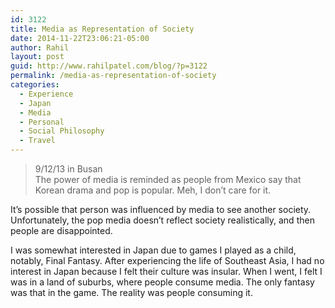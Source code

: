 ```yaml
---
id: 3122
title: Media as Representation of Society
date: 2014-11-22T23:06:21-05:00
author: Rahil
layout: post
guid: http://www.rahilpatel.com/blog/?p=3122
permalink: /media-as-representation-of-society
categories:
  - Experience
  - Japan
  - Media
  - Personal
  - Social Philosophy
  - Travel
---
```

> 9/12/13 in Busan  
> The power of media is reminded as people from Mexico say that Korean drama and pop is popular. Meh, I don&#8217;t care for it.

It&#8217;s possible that person was influenced by media to see another society. Unfortunately, the pop media doesn&#8217;t reflect society realistically, and then people are disappointed.

I was somewhat interested in Japan due to games I played as a child, notably, Final Fantasy. After experiencing the life of Southeast Asia, I had no interest in Japan because I felt their culture was insular. When I went, I felt I was in a land of suburbs, where people consume media. The only fantasy was that in the game. The reality was people consuming it.